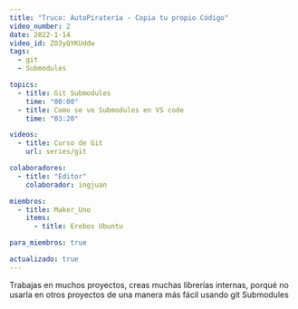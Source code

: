 ```yaml
---
title: "Truco: AutoPiratería - Copia tu propio Código"
video_number: 2
date: 2022-1-14
video_id: ZO3yQYKUddw
tags:
  - git
  - Submodules

topics:
  - title: Git Submodules
    time: "00:00"
  - title: Como se ve Submodules en VS code
    time: "03:20"

videos:
  - title: Curso de Git
    url: series/git

colaboradores:
  - title: "Editor"
    colaborador: ingjuan

miembros:
  - title: Maker_Uno
    items:
      - title: Erebos Ubuntu

para_miembros: true

actualizado: true
---
```


Trabajas en muchos proyectos, creas muchas librerías internas, porqué no usarla en otros proyectos de una manera más fácil usando git Submodules
